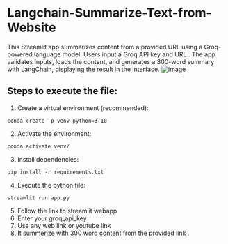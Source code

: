 # Langchain-Summarize-Text-from-Website
This Streamlit app summarizes content from a provided URL using a Groq-powered language model. Users input a Groq API key and URL . The app validates inputs, loads the content, and generates a 300-word summary with LangChain, displaying the result in the interface.
![image](https://github.com/user-attachments/assets/95208b3b-7e71-4525-a53c-b4f58b898cb4)



## Steps to execute the file:

1. Create a virtual environment (recommended):
```
conda create -p venv python=3.10
```
2. Activate the environment:
```
conda activate venv/
```
3. Install dependencies:
```
pip install -r requirements.txt
```
4. Execute the python file:
```
streamlit run app.py
```
5. Follow the link to streamlit webapp
6. Enter your groq_api_key
7. Use any web link or youtube link
8. It summerize with 300 word content from the provided link .

